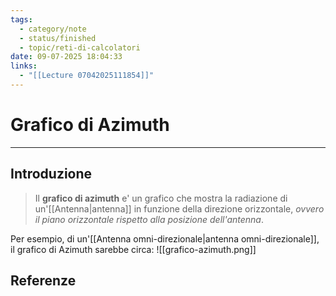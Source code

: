 ```yaml
---
tags:
  - category/note
  - status/finished
  - topic/reti-di-calcolatori
date: 09-07-2025 18:04:33
links:
  - "[[Lecture 07042025111854]]"
---
```

# Grafico di Azimuth
---
## Introduzione
> Il **grafico di azimuth** e' un grafico che mostra la radiazione di un'[[Antenna|antenna]] in funzione della direzione orizzontale, _ovvero il piano orizzontale rispetto alla posizione dell'antenna_.

Per esempio, di un'[[Antenna omni-direzionale|antenna omni-direzionale]], il grafico di Azimuth sarebbe circa:
![[grafico-azimuth.png]]

## Referenze